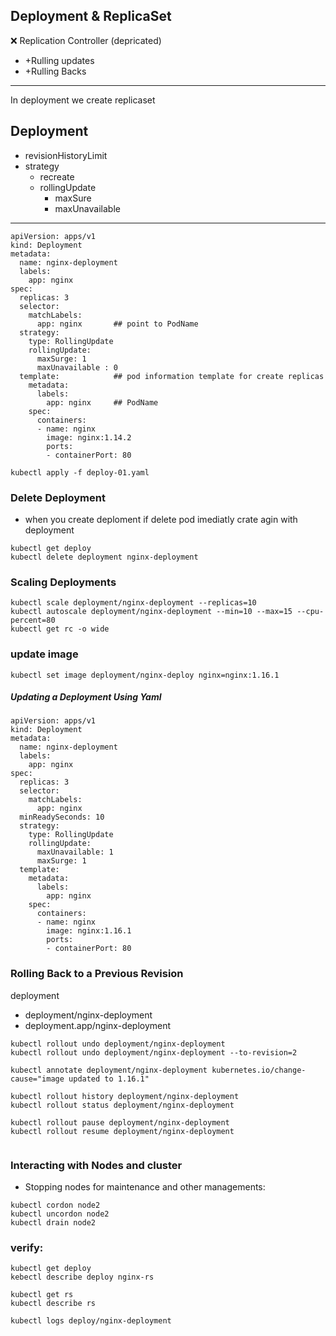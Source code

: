 
##  Deployment    &     ReplicaSet 
:x: Replication Controller (depricated)
  * +Rulling updates
  * +Rulling Backs
------------------------------------------------ 
In deployment we create replicaset
## Deployment
* revisionHistoryLimit
* strategy
  - recreate
  - rollingUpdate
     + maxSure
     + maxUnavailable
--------------------------------------------------
```
apiVersion: apps/v1
kind: Deployment
metadata:
  name: nginx-deployment
  labels:
    app: nginx
spec:
  replicas: 3
  selector:
    matchLabels:
      app: nginx       ## point to PodName
  strategy:
    type: RollingUpdate
    rollingUpdate:
      maxSurge: 1
      maxUnavailable : 0
  template:            ## pod information template for create replicas
    metadata:
      labels:
        app: nginx     ## PodName
    spec:
      containers:
      - name: nginx
        image: nginx:1.14.2
        ports:
        - containerPort: 80
```
```
kubectl apply -f deploy-01.yaml
```

### Delete Deployment
* when you create deploment if delete pod imediatly crate agin with deployment
```
kubectl get deploy
kubectl delete deployment nginx-deployment
```

### Scaling Deployments
```
kubectl scale deployment/nginx-deployment --replicas=10
kubectl autoscale deployment/nginx-deployment --min=10 --max=15 --cpu-percent=80
kubectl get rc -o wide
```
### update image
```
kubectl set image deployment/nginx-deploy nginx=nginx:1.16.1
```
##### Updating a Deployment Using Yaml
```
apiVersion: apps/v1
kind: Deployment
metadata:
  name: nginx-deployment
  labels:
    app: nginx
spec:
  replicas: 3
  selector:
    matchLabels:
      app: nginx
  minReadySeconds: 10
  strategy:
    type: RollingUpdate
    rollingUpdate:
      maxUnavailable: 1
      maxSurge: 1
  template:
    metadata:
      labels:
        app: nginx
    spec:
      containers:
      - name: nginx
        image: nginx:1.16.1
        ports:
        - containerPort: 80
```

### Rolling Back to a Previous Revision
deployment 
* deployment/nginx-deployment
* deployment.app/nginx-deployment
```
kubectl rollout undo deployment/nginx-deployment
kubectl rollout undo deployment/nginx-deployment --to-revision=2

kubectl annotate deployment/nginx-deployment kubernetes.io/change-cause="image updated to 1.16.1"

kubectl rollout history deployment/nginx-deployment
kubectl rollout status deployment/nginx-deployment

kubectl rollout pause deployment/nginx-deployment
kubectl rollout resume deployment/nginx-deployment


```


### Interacting with Nodes and cluster
* Stopping nodes for maintenance and other managements:
```
kubectl cordon node2
kubectl uncordon node2
kubectl drain node2

```


### verify:
```
kubectl get deploy
kebectl describe deploy nginx-rs

kubectl get rs
kubectl describe rs

kubectl logs deploy/nginx-deployment
```
